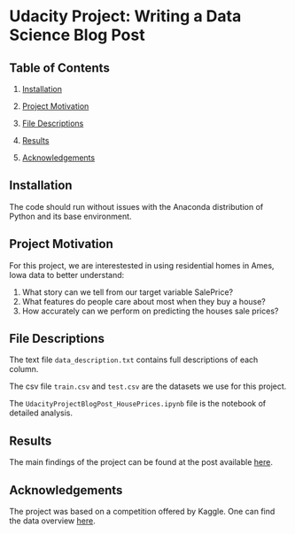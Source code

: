 # Udacity Project: Writing a Data Science Blog Post

## Table of Contents
1. [Installation](#installation)

2. [Project Motivation](#motivation)

3. [File Descriptions](#file)

4. [Results](#result)

5. [Acknowledgements](#acknowledgement)

<a id='installation'></a>
## Installation 

The code should run without issues with the Anaconda distribution of Python and its base environment.

<a id='motivation'></a>
## Project Motivation

For this project, we are interestested in using residential homes in Ames, Iowa data to better understand:

1. What story can we tell from our target variable SalePrice?
2. What features do people care about most when they buy a house?
3. How accurately can we perform on predicting the houses sale prices?

<a id='file'></a>
## File Descriptions

The text file `data_description.txt` contains full descriptions of each column.

The csv file `train.csv` and `test.csv` are the datasets we use for this project.

The `UdacityProjectBlogPost_HousePrices.ipynb` file is the notebook of detailed analysis.

<a id='result'></a>
## Results

The main findings of the project can be found at the post available [here](https://medium.com/@alexjin48/predicting-house-prices-using-machine-learning-basics-3561ce232e76).

<a id='acknowledgement'></a>
## Acknowledgements

The project was based on a competition offered by Kaggle. One can find the data overview [here](https://www.kaggle.com/c/house-prices-advanced-regression-techniques/overview).
